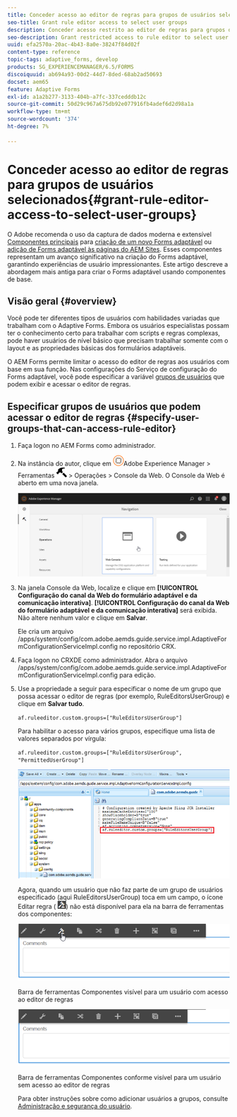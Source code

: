 ```yaml
---
title: Conceder acesso ao editor de regras para grupos de usuários selecionados
seo-title: Grant rule editor access to select user groups
description: Conceder acesso restrito ao editor de regras para grupos de usuários selecionados.
seo-description: Grant restricted access to rule editor to select user groups.
uuid: efa2570a-20ac-4b43-8a0e-38247f84d02f
content-type: reference
topic-tags: adaptive_forms, develop
products: SG_EXPERIENCEMANAGER/6.5/FORMS
discoiquuid: ab694a93-00d2-44d7-8ded-68ab2ad50693
docset: aem65
feature: Adaptive Forms
exl-id: a1a2b277-3133-404b-a7fc-337cedddb12c
source-git-commit: 50d29c967a675db92e077916fb4adef6d2d98a1a
workflow-type: tm+mt
source-wordcount: '374'
ht-degree: 7%

---
```


# Conceder acesso ao editor de regras para grupos de usuários selecionados{#grant-rule-editor-access-to-select-user-groups}

<span class="preview"> O Adobe recomenda o uso da captura de dados moderna e extensível [Componentes principais](https://experienceleague.adobe.com/docs/experience-manager-core-components/using/adaptive-forms/introduction.html?lang=pt-BR) para [criação de um novo Forms adaptável](/help/forms/using/create-an-adaptive-form-core-components.md) ou [adição de Forms adaptável às páginas do AEM Sites](/help/forms/using/create-or-add-an-adaptive-form-to-aem-sites-page.md). Esses componentes representam um avanço significativo na criação do Forms adaptável, garantindo experiências de usuário impressionantes. Este artigo descreve a abordagem mais antiga para criar o Forms adaptável usando componentes de base. </span>

## Visão geral {#overview}

Você pode ter diferentes tipos de usuários com habilidades variadas que trabalham com o Adaptive Forms. Embora os usuários especialistas possam ter o conhecimento certo para trabalhar com scripts e regras complexas, pode haver usuários de nível básico que precisam trabalhar somente com o layout e as propriedades básicas dos formulários adaptáveis.

O AEM Forms permite limitar o acesso do editor de regras aos usuários com base em sua função. Nas configurações do Serviço de configuração do Forms adaptável, você pode especificar a variável [grupos de usuários](/help/sites-administering/security.md) que podem exibir e acessar o editor de regras.

## Especificar grupos de usuários que podem acessar o editor de regras {#specify-user-groups-that-can-access-rule-editor}

1. Faça logon no AEM Forms como administrador.
1. Na instância do autor, clique em ![adobeexperiencemanager](assets/adobeexperiencemanager.png)Adobe Experience Manager > Ferramentas ![martelo](assets/hammer.png) > Operações > Console da Web. O Console da Web é aberto em uma nova janela.

   ![1-2](assets/1-2.png)

1. Na janela Console da Web, localize e clique em **[!UICONTROL Configuração do canal da Web do formulário adaptável e da comunicação interativa]**. **[!UICONTROL Configuração do canal da Web do formulário adaptável e da comunicação interativa]** será exibida. Não altere nenhum valor e clique em **Salvar**.

   Ele cria um arquivo /apps/system/config/com.adobe.aemds.guide.service.impl.AdaptiveFormConfigurationServiceImpl.config no repositório CRX.

1. Faça logon no CRXDE como administrador. Abra o arquivo /apps/system/config/com.adobe.aemds.guide.service.impl.AdaptiveFormConfigurationServiceImpl.config para edição.
1. Use a propriedade a seguir para especificar o nome de um grupo que possa acessar o editor de regras (por exemplo, RuleEditorsUserGroup) e clique em **Salvar tudo**.

   `af.ruleeditor.custom.groups=["RuleEditorsUserGroup"]`

   Para habilitar o acesso para vários grupos, especifique uma lista de valores separados por vírgula:

   `af.ruleeditor.custom.groups=["RuleEditorsUserGroup", "PermittedUserGroup"]`

   ![Criar usuário](assets/create_user_new.png)

   Agora, quando um usuário que não faz parte de um grupo de usuários especificado (aqui RuleEditorsUserGroup) toca em um campo, o ícone Editar regra ( ![edit-rules1](assets/edit-rules1.png)) não está disponível para ela na barra de ferramentas dos componentes:

   ![componentstoolbarwithre](assets/componentstoolbarwithre.png)

   Barra de ferramentas Componentes visível para um usuário com acesso ao editor de regras

   ![componentstoolbarwithoutre](assets/componentstoolbarwithoutre.png)

   Barra de ferramentas Componentes conforme visível para um usuário sem acesso ao editor de regras

   Para obter instruções sobre como adicionar usuários a grupos, consulte [Administração e segurança do usuário](/help/sites-administering/security.md).
